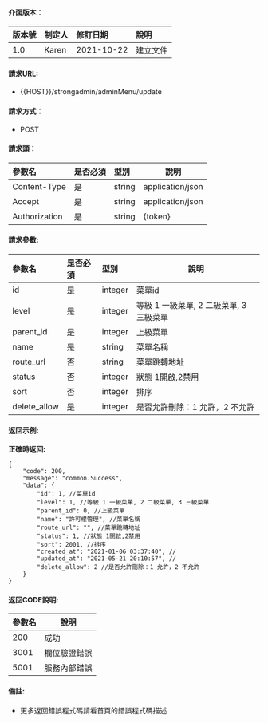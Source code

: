 #### 介面版本：

|版本號|制定人|修訂日期|說明|
|:----|:----|:----   |:----|
|1.0 |Karen  |2021-10-22 |建立文件|

#### 請求URL:

- {{HOST}}/strongadmin/adminMenu/update

#### 請求方式：

- POST

#### 請求頭：

|參數名|是否必須|型別|說明|
|:----    |:---|:----- |-----   |
|Content-Type |是  |string |application/json   |
|Accept |是  |string |application/json   |
|Authorization|是|string|{token}|

#### 請求參數:

|參數名|是否必須|型別|說明|
|:----    |:---|:----- |-----   |
|id |是  |integer |菜單id   |
|level |是  |integer |等級 1 一級菜單, 2 二級菜單, 3 三級菜單   |
|parent_id |是  |integer |上級菜單   |
|name |是  |string |菜單名稱   |
|route_url |否  |string |菜單跳轉地址   |
|status |否  |integer |狀態 1開啟,2禁用   |
|sort |否  |integer |排序   |
|delete_allow |是  |integer |是否允許刪除：1 允許，2 不允許   |


#### 返回示例:

**正確時返回:**

```
{
    "code": 200,
    "message": "common.Success",
    "data": {
        "id": 1, //菜單id
        "level": 1, //等級 1 一級菜單, 2 二級菜單, 3 三級菜單
        "parent_id": 0, //上級菜單
        "name": "許可權管理", //菜單名稱
        "route_url": "", //菜單跳轉地址
        "status": 1, //狀態 1開啟,2禁用
        "sort": 2001, //排序
        "created_at": "2021-01-06 03:37:40", //
        "updated_at": "2021-05-21 20:10:57", //
        "delete_allow": 2 //是否允許刪除：1 允許，2 不允許
    }
}
```

#### 返回CODE說明:

|參數名|說明|
|:----- |----- |
|200 |成功  |
|3001 |欄位驗證錯誤  |
|5001|服務內部錯誤|

#### 備註:

- 更多返回錯誤程式碼請看首頁的錯誤程式碼描述
